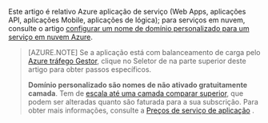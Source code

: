 Este artigo é relativo Azure aplicação de serviço (Web Apps, aplicações API, aplicações Mobile, aplicações de lógica); para serviços em nuvem, consulte o artigo [configurar um nome de domínio personalizado para um serviço em nuvem Azure](../articles/cloud-services/cloud-services-custom-domain-name.md).

> [AZURE.NOTE]  Se a aplicação está com balanceamento de carga pelo [Azure tráfego Gestor](https://azure.microsoft.com/services/traffic-manager/), clique no Seletor de na parte superior deste artigo para obter passos específicos.
>
> **Domínio personalizado são nomes de não ativado gratuitamente camada**. Tem de [escala até uma camada comparar superior](../articles/app-service-web/web-sites-scale.md), que podem ser alteradas quanto são faturada para a sua subscrição. Para obter mais informações, consulte a [Preços de serviço de aplicação](https://azure.microsoft.com/pricing/details/app-service/) .
